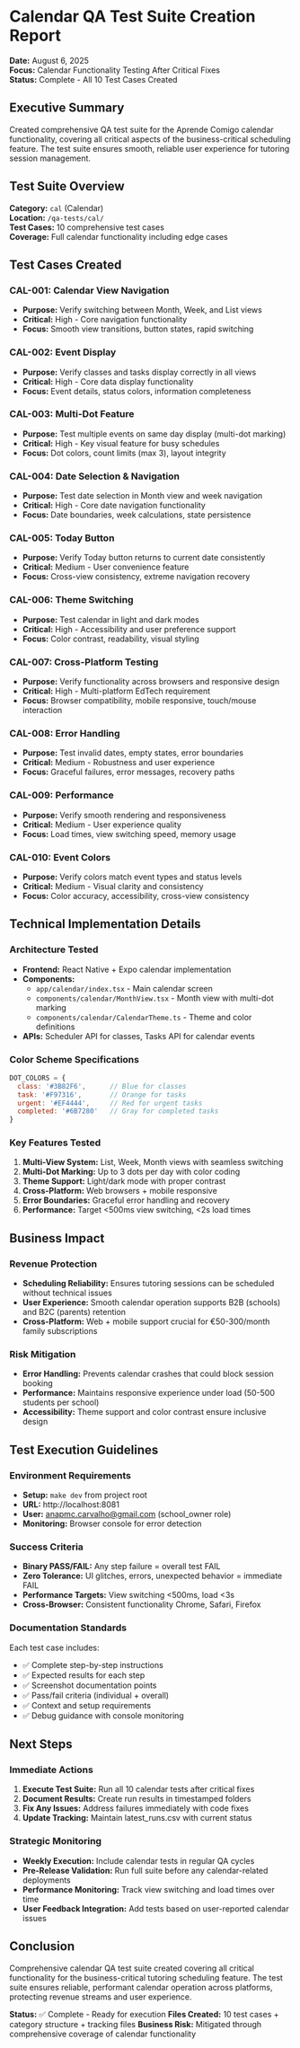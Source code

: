 # Calendar QA Test Suite Creation Report

**Date:** August 6, 2025  
**Focus:** Calendar Functionality Testing After Critical Fixes  
**Status:** Complete - All 10 Test Cases Created

## Executive Summary

Created comprehensive QA test suite for the Aprende Comigo calendar functionality, covering all critical aspects of the business-critical scheduling feature. The test suite ensures smooth, reliable user experience for tutoring session management.

## Test Suite Overview

**Category:** `cal` (Calendar)  
**Location:** `/qa-tests/cal/`  
**Test Cases:** 10 comprehensive test cases  
**Coverage:** Full calendar functionality including edge cases

## Test Cases Created

### CAL-001: Calendar View Navigation
- **Purpose:** Verify switching between Month, Week, and List views
- **Critical:** High - Core navigation functionality
- **Focus:** Smooth view transitions, button states, rapid switching

### CAL-002: Event Display  
- **Purpose:** Verify classes and tasks display correctly in all views
- **Critical:** High - Core data display functionality
- **Focus:** Event details, status colors, information completeness

### CAL-003: Multi-Dot Feature
- **Purpose:** Test multiple events on same day display (multi-dot marking)
- **Critical:** High - Key visual feature for busy schedules
- **Focus:** Dot colors, count limits (max 3), layout integrity

### CAL-004: Date Selection & Navigation
- **Purpose:** Test date selection in Month view and week navigation
- **Critical:** High - Core date navigation functionality
- **Focus:** Date boundaries, week calculations, state persistence

### CAL-005: Today Button
- **Purpose:** Verify Today button returns to current date consistently
- **Critical:** Medium - User convenience feature
- **Focus:** Cross-view consistency, extreme navigation recovery

### CAL-006: Theme Switching
- **Purpose:** Test calendar in light and dark modes
- **Critical:** High - Accessibility and user preference support
- **Focus:** Color contrast, readability, visual styling

### CAL-007: Cross-Platform Testing
- **Purpose:** Verify functionality across browsers and responsive design
- **Critical:** High - Multi-platform EdTech requirement
- **Focus:** Browser compatibility, mobile responsive, touch/mouse interaction

### CAL-008: Error Handling
- **Purpose:** Test invalid dates, empty states, error boundaries
- **Critical:** Medium - Robustness and user experience
- **Focus:** Graceful failures, error messages, recovery paths

### CAL-009: Performance
- **Purpose:** Verify smooth rendering and responsiveness
- **Critical:** Medium - User experience quality
- **Focus:** Load times, view switching speed, memory usage

### CAL-010: Event Colors
- **Purpose:** Verify colors match event types and status levels
- **Critical:** Medium - Visual clarity and consistency
- **Focus:** Color accuracy, accessibility, cross-view consistency

## Technical Implementation Details

### Architecture Tested
- **Frontend:** React Native + Expo calendar implementation
- **Components:** 
  - `app/calendar/index.tsx` - Main calendar screen
  - `components/calendar/MonthView.tsx` - Month view with multi-dot marking
  - `components/calendar/CalendarTheme.ts` - Theme and color definitions
- **APIs:** Scheduler API for classes, Tasks API for calendar events

### Color Scheme Specifications
```javascript
DOT_COLORS = {
  class: '#3B82F6',      // Blue for classes
  task: '#F97316',       // Orange for tasks  
  urgent: '#EF4444',     // Red for urgent tasks
  completed: '#6B7280'   // Gray for completed tasks
}
```

### Key Features Tested
1. **Multi-View System:** List, Week, Month views with seamless switching
2. **Multi-Dot Marking:** Up to 3 dots per day with color coding
3. **Theme Support:** Light/dark mode with proper contrast
4. **Cross-Platform:** Web browsers + mobile responsive
5. **Error Boundaries:** Graceful error handling and recovery
6. **Performance:** Target <500ms view switching, <2s load times

## Business Impact

### Revenue Protection
- **Scheduling Reliability:** Ensures tutoring sessions can be scheduled without technical issues
- **User Experience:** Smooth calendar operation supports B2B (schools) and B2C (parents) retention
- **Cross-Platform:** Web + mobile support crucial for €50-300/month family subscriptions

### Risk Mitigation
- **Error Handling:** Prevents calendar crashes that could block session booking
- **Performance:** Maintains responsive experience under load (50-500 students per school)
- **Accessibility:** Theme support and color contrast ensure inclusive design

## Test Execution Guidelines

### Environment Requirements
- **Setup:** `make dev` from project root
- **URL:** http://localhost:8081
- **User:** anapmc.carvalho@gmail.com (school_owner role)
- **Monitoring:** Browser console for error detection

### Success Criteria
- **Binary PASS/FAIL:** Any step failure = overall test FAIL
- **Zero Tolerance:** UI glitches, errors, unexpected behavior = immediate FAIL
- **Performance Targets:** View switching <500ms, load <3s
- **Cross-Browser:** Consistent functionality Chrome, Safari, Firefox

### Documentation Standards
Each test case includes:
- ✅ Complete step-by-step instructions
- ✅ Expected results for each step
- ✅ Screenshot documentation points
- ✅ Pass/fail criteria (individual + overall)
- ✅ Context and setup requirements
- ✅ Debug guidance with console monitoring

## Next Steps

### Immediate Actions
1. **Execute Test Suite:** Run all 10 calendar tests after critical fixes
2. **Document Results:** Create run results in timestamped folders
3. **Fix Any Issues:** Address failures immediately with code fixes
4. **Update Tracking:** Maintain latest_runs.csv with current status

### Strategic Monitoring
- **Weekly Execution:** Include calendar tests in regular QA cycles
- **Pre-Release Validation:** Run full suite before any calendar-related deployments
- **Performance Monitoring:** Track view switching and load times over time
- **User Feedback Integration:** Add tests based on user-reported calendar issues

## Conclusion

Comprehensive calendar QA test suite created covering all critical functionality for the business-critical tutoring scheduling feature. The test suite ensures reliable, performant calendar operation across platforms, protecting revenue streams and user experience.

**Status:** ✅ Complete - Ready for execution
**Files Created:** 10 test cases + category structure + tracking files
**Business Risk:** Mitigated through comprehensive coverage of calendar functionality